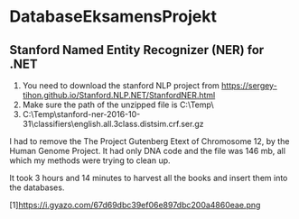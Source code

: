 # DatabaseEksamensProjekt

## Stanford Named Entity Recognizer (NER) for .NET

1) You need to download the stanford NLP project from https://sergey-tihon.github.io/Stanford.NLP.NET/StanfordNER.html
2) Make sure the path of the unzipped file is C:\Temp\
3) C:\Temp\stanford-ner-2016-10-31\classifiers\english.all.3class.distsim.crf.ser.gz

I had to remove the The Project Gutenberg Etext of Chromosome 12, by the Human Genome Project. It had only DNA code and the file was 146 mb, all which my methods were trying to clean up.


It took 3 hours and 14 minutes to harvest all the books and insert them into the databases.

[1]https://i.gyazo.com/67d69dbc39ef06e897dbc200a4860eae.png
